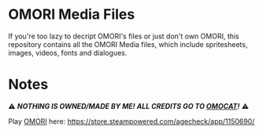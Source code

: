 # OMORI Media Files
If you're too lazy to decript OMORI's files or just don't own OMORI, this repository contains all the OMORI Media files, which include spritesheets, images, videos, fonts and dialogues.
# Notes
⚠ ***NOTHING IS OWNED/MADE BY ME! ALL CREDITS GO TO [OMOCAT](https://www.twitter.com/_omocat)!*** ⚠

Play [OMORI](https://www.omori-game.com) here: https://store.steampowered.com/agecheck/app/1150690/
